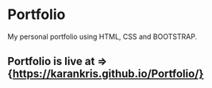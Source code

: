 # Portfolio
My personal portfolio using HTML, CSS and BOOTSTRAP.

## Portfolio is live at =>{https://karankris.github.io/Portfolio/}
